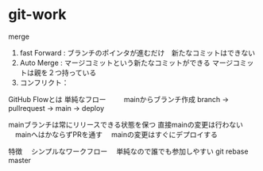 # git-work
merge
1. fast Forward :  ブランチのポインタが進むだけ　新たなコミットはできない
2. Auto Merge   :  マージコミットという新たなコミットができる
                   マージコミットは親を２つ持っている
3. コンフリクト：
  
GitHub Flowとは
 単純なフロー
　
　mainからブランチ作成
  branch ->  pullrequest -> main -> deploy 

  mainブランチは常にリリースできる状態を保つ
  直接mainの変更は行わない
　mainへはかならずPRを通す
　mainの変更はすぐにデプロイする

特徴
　シンプルなワークフロー
　単純なので誰でも参加しやすい
git rebase master

